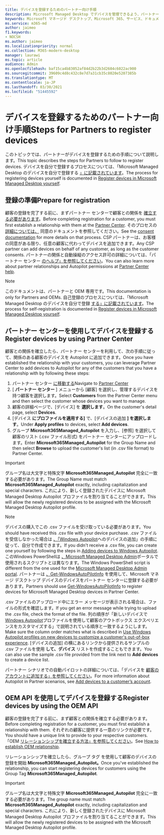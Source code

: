 ```yaml
---
title: デバイスを登録するためのパートナー向け手順
description: Microsoft Managed Desktop でデバイスを管理できるよう、パートナーがデバイスを登録する方法
keywords: Microsoft マネージド デスクトップ、Microsoft 365、サービス、ドキュメント
ms.service: m365-md
author: jaimeo
f1.keywords:
- NOCSH
ms.author: jaimeo
ms.localizationpriority: normal
ms.collection: M365-modern-desktop
manager: laurawi
ms.topic: article
audience: Admin
ms.openlocfilehash: baf15ca4b83052af84d2b22b3d2604c6022ac900
ms.sourcegitcommit: 39609c4d8c432c8e7d7a31cb35c8020e5207385b
ms.translationtype: MT
ms.contentlocale: ja-JP
ms.lasthandoff: 03/30/2021
ms.locfileid: "51445592"
---
```

# <a name="steps-for-partners-to-register-devices"></a><span data-ttu-id="4b2c3-104">デバイスを登録するためのパートナー向け手順</span><span class="sxs-lookup"><span data-stu-id="4b2c3-104">Steps for Partners to register devices</span></span>


<span data-ttu-id="4b2c3-105">このトピックでは、パートナーがデバイスを登録するための手順について説明します。</span><span class="sxs-lookup"><span data-stu-id="4b2c3-105">This topic describes the steps for Partners to follow to register devices.</span></span> <span data-ttu-id="4b2c3-106">デバイスを自分で登録するプロセスについては、「Microsoft Managed Desktop のデバイスを自分で登録する [」に記載されています](register-devices-self.md)。</span><span class="sxs-lookup"><span data-stu-id="4b2c3-106">The process for registering devices yourself is documented in [Register devices in Microsoft Managed Desktop yourself](register-devices-self.md).</span></span>



## <a name="prepare-for-registration"></a><span data-ttu-id="4b2c3-107">登録の準備</span><span class="sxs-lookup"><span data-stu-id="4b2c3-107">Prepare for registration</span></span> 
<span data-ttu-id="4b2c3-108">顧客の登録を完了する前に、まずパートナー センターで顧客との関係を [確立する必要があります](https://partner.microsoft.com/dashboard)。</span><span class="sxs-lookup"><span data-stu-id="4b2c3-108">Before completing registration for a customer, you must first establish a relationship with them at the [Partner Center](https://partner.microsoft.com/dashboard).</span></span> <span data-ttu-id="4b2c3-109">そのプロセスの [詳細については、](/windows/deployment/windows-autopilot/registration-auth#csp-authorization) 同意のドキュメントを参照してください。</span><span class="sxs-lookup"><span data-stu-id="4b2c3-109">See the [consent documentation](/windows/deployment/windows-autopilot/registration-auth#csp-authorization) for more details on that process.</span></span> <span data-ttu-id="4b2c3-110">CSP パートナーは、お客様の同意がある限り、任意の顧客に代わってデバイスを追加できます。</span><span class="sxs-lookup"><span data-stu-id="4b2c3-110">Any CSP partner can add devices on behalf of any customer, as long as the customer consents.</span></span> <span data-ttu-id="4b2c3-111">パートナーの関係と自動操縦のアクセス許可の詳細については、「パートナー センター [のヘルプ」を参照してください](/partner-center/customers_revoke_admin_privileges#windows-autopilot)。</span><span class="sxs-lookup"><span data-stu-id="4b2c3-111">You can also learn more about partner relationships and Autopilot permissions at [Partner Center help](/partner-center/customers_revoke_admin_privileges#windows-autopilot).</span></span>


> [!NOTE]
> <span data-ttu-id="4b2c3-112">このドキュメントは、パートナーと OEM 専用です。</span><span class="sxs-lookup"><span data-stu-id="4b2c3-112">This documentation is only for Partners and OEMs.</span></span> <span data-ttu-id="4b2c3-113">自己登録のプロセスについては、「Microsoft Managed Desktop のデバイスを自分で登録 [する」に記載されています](register-devices-self.md)。</span><span class="sxs-lookup"><span data-stu-id="4b2c3-113">The process for self-registration is documented in [Register devices in Microsoft Managed Desktop yourself](register-devices-self.md).</span></span>


## <a name="register-devices-by-using-partner-center"></a><span data-ttu-id="4b2c3-114">パートナー センターを使用してデバイスを登録する</span><span class="sxs-lookup"><span data-stu-id="4b2c3-114">Register devices by using Partner Center</span></span>

<span data-ttu-id="4b2c3-115">顧客との関係を確立したら、パートナー センターを利用して、次の手順に従って、関係のある顧客のデバイスを Autopilot に追加できます。</span><span class="sxs-lookup"><span data-stu-id="4b2c3-115">Once you have established the relationship with your customers, you can leverage Partner Center to add devices to Autopilot for any of the customers that you have a relationship with by following these steps:</span></span>

1. <span data-ttu-id="4b2c3-116">パートナー センター [に移動する](https://partner.microsoft.com/dashboard)</span><span class="sxs-lookup"><span data-stu-id="4b2c3-116">Navigate to [Partner Center](https://partner.microsoft.com/dashboard)</span></span>
2. <span data-ttu-id="4b2c3-117">[ **パートナー センター** ] メニューから [顧客] を選択し、管理するデバイスを持つ顧客を選択します。</span><span class="sxs-lookup"><span data-stu-id="4b2c3-117">Select **Customers** from the Partner Center menu and then select the customer whose devices you want to manage.</span></span>
3. <span data-ttu-id="4b2c3-118">顧客の詳細ページで、[デバイス] を **選択します**。</span><span class="sxs-lookup"><span data-stu-id="4b2c3-118">On the customer's detail page, select **Devices**.</span></span>
4. <span data-ttu-id="4b2c3-119">[デバイス **にプロファイルを適用する]** で、[デバイスの追加 **] を選択します**。</span><span class="sxs-lookup"><span data-stu-id="4b2c3-119">Under **Apply profiles** to devices, select **Add devices**.</span></span>
5. <span data-ttu-id="4b2c3-120">グループ **Microsoft365Managed_Autopilot** を入力し、[参照] を選択して顧客のリスト (.csv ファイル形式) をパートナー センターにアップロードします。</span><span class="sxs-lookup"><span data-stu-id="4b2c3-120">Enter **Microsoft365Managed_Autopilot** for the Group Name and then select **Browse** to upload the customer's list (in .csv file format) to Partner Center.</span></span>


> [!IMPORTANT]
> <span data-ttu-id="4b2c3-121">グループ名は大文字と特殊文字 **Microsoft365Managed_Autopilot** 完全に一致する必要があります。</span><span class="sxs-lookup"><span data-stu-id="4b2c3-121">The Group Name must match **Microsoft365Managed_Autopilot** exactly, including capitalization and special characters.</span></span> <span data-ttu-id="4b2c3-122">これにより、新しく登録されたデバイスに Microsoft Managed Desktop Autopilot プロファイルを割り当てることができます。</span><span class="sxs-lookup"><span data-stu-id="4b2c3-122">This will allow the newly registered devices to be assigned with the Microsoft Managed Desktop Autopilot profile.</span></span>

>[!NOTE]
> <span data-ttu-id="4b2c3-123">デバイスの購入でこの .csv ファイルを受け取っている必要があります。</span><span class="sxs-lookup"><span data-stu-id="4b2c3-123">You should have received this .csv file with your device purchase.</span></span> <span data-ttu-id="4b2c3-124">.csv ファイルを受信しなかった場合は [、「Windows Autopilot](/windows/deployment/windows-autopilot/add-devices#collecting-the-hardware-id-from-existing-devices-using-powershell)へのデバイスの追加」の手順に従って、自分で作成できます。</span><span class="sxs-lookup"><span data-stu-id="4b2c3-124">If you didn't receive a .csv file, you can create one yourself by following the steps in [Adding devices to Windows Autopilot](/windows/deployment/windows-autopilot/add-devices#collecting-the-hardware-id-from-existing-devices-using-powershell).</span></span> <span data-ttu-id="4b2c3-125">このWindows PowerShellは [、Microsoft Managed Desktop Admin](./register-devices-self.md?view=o365-worldwide#obtain-the-hardware-hash)ポータルで使用されるスクリプトとは異なります。</span><span class="sxs-lookup"><span data-stu-id="4b2c3-125">The Windows PowerShell script is different from the one used for the [Microsoft Managed Desktop Admin portal](./register-devices-self.md?view=o365-worldwide#obtain-the-hardware-hash).</span></span> <span data-ttu-id="4b2c3-126">パートナーは [、Get-WindowsAutoPilotInfo](https://www.powershellgallery.com/packages/Get-WindowsAutoPilotInfo) を使用して、Microsoft マネージ デスクトップ デバイスのデバイスをパートナー センターに登録する必要があります。</span><span class="sxs-lookup"><span data-stu-id="4b2c3-126">Partners should use [Get-WindowsAutoPilotInfo](https://www.powershellgallery.com/packages/Get-WindowsAutoPilotInfo) to register devices for Microsoft Managed Desktop devices in Partner Center.</span></span>

<span data-ttu-id="4b2c3-127">.csv ファイルのアップロード中にエラー メッセージが表示される場合は、ファイルの形式を確認します。</span><span class="sxs-lookup"><span data-stu-id="4b2c3-127">If you get an error message while trying to upload the .csv file, check the format of the file.</span></span> <span data-ttu-id="4b2c3-128">列の順序が「新しいデバイスで [Windows Autopilot](/partner-center/autopilot#add-devices-to-a-customers-account)プロファイルを使用して顧客のアウトボックス エクスペリエンスをカスタマイズする」で説明されている順序と一致するようにします。</span><span class="sxs-lookup"><span data-stu-id="4b2c3-128">Make sure the column order matches what is described in [Use Windows Autopilot profiles on new devices to customize a customer's out-of-box experience](/partner-center/autopilot#add-devices-to-a-customers-account).</span></span> <span data-ttu-id="4b2c3-129">[デバイスの追加] の横にあるリンクから提供されるサンプルの .csv ファイルを使用 **して、デバイス** リストを作成することもできます。</span><span class="sxs-lookup"><span data-stu-id="4b2c3-129">You can also use the sample .csv file provided from the link next to **Add devices** to create a device list.</span></span> 

<span data-ttu-id="4b2c3-130">パートナー シナリオでの自動パイロットの詳細については、「デバイスを [顧客のアカウントに追加する」を参照してください](/partner-center/autopilot#add-devices-to-a-customers-account)。</span><span class="sxs-lookup"><span data-stu-id="4b2c3-130">For more information about Autopilot in Partner scenarios, see [Add devices to a customer’s account](/partner-center/autopilot#add-devices-to-a-customers-account).</span></span>


## <a name="register-devices-by-using-the-oem-api"></a><span data-ttu-id="4b2c3-131">OEM API を使用してデバイスを登録する</span><span class="sxs-lookup"><span data-stu-id="4b2c3-131">Register devices by using the OEM API</span></span>

<span data-ttu-id="4b2c3-132">顧客の登録を完了する前に、まず顧客との関係を確立する必要があります。</span><span class="sxs-lookup"><span data-stu-id="4b2c3-132">Before completing registration for a customer, you must first establish a relationship with them.</span></span> <span data-ttu-id="4b2c3-133">それぞれの顧客に提供する一意のリンクが必要です。</span><span class="sxs-lookup"><span data-stu-id="4b2c3-133">You should have a unique link to provide to your respective customers.</span></span> <span data-ttu-id="4b2c3-134">「OEM [リレーションシップを確立する方法」を参照してください](/windows/deployment/windows-autopilot/registration-auth#oem-authorization)。</span><span class="sxs-lookup"><span data-stu-id="4b2c3-134">See [How to establish OEM relationship](/windows/deployment/windows-autopilot/registration-auth#oem-authorization).</span></span>

<span data-ttu-id="4b2c3-135">リレーションシップを確立したら、グループ タグ を使用して顧客のデバイスの登録を開始 **Microsoft365Managed_Autopilot。**</span><span class="sxs-lookup"><span data-stu-id="4b2c3-135">Once you've established the relationship, you can start registering devices for customers using the Group Tag **Microsoft365Managed_Autopilot**.</span></span>

> [!IMPORTANT]
> <span data-ttu-id="4b2c3-136">グループ名は大文字と特殊文字 **Microsoft365Managed_Autopilot** 完全に一致する必要があります。</span><span class="sxs-lookup"><span data-stu-id="4b2c3-136">The group name must match **Microsoft365Managed_Autopilot** exactly, including capitalization and special characters.</span></span> <span data-ttu-id="4b2c3-137">これにより、新しく登録されたデバイスに Microsoft Managed Desktop Autopilot プロファイルを割り当てることができます。</span><span class="sxs-lookup"><span data-stu-id="4b2c3-137">This will allow the newly registered devices to be assigned with the Microsoft Managed Desktop Autopilot profile.</span></span>